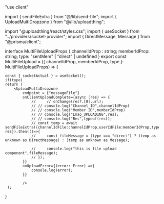 "use client"

import { sendFileExtra } from "@/lib/send-file";
import { UploadMultiDropzone } from "@/lib/uploadthing";

import "@uploadthing/react/styles.css";
import { useSocket } from "../providers/socket-provider";
import { DirectMessage, Message } from "@prisma/client";

interface MultiFileUploadProps {
    channelIdProp : string;
    memberIdProp: string;
    type: "sentMem" | "direct" | undefined
}
export const MultiFileUpload = ({
    channelIdProp,
    memberIdProp,
    type
}: MultiFileUploadProps) => {

    const { socketActual } = useSocket();
    if(type)
    return ( 
        <UploadMultiDropzone
            endpoint = {"messageFile"}
            onClientUploadComplete={async (res) => {
                //     // onChange(res?.[0].url);
                // // console.log("Channel ID",channelIdProp)
                // // console.log("Member ID",memberIdProp)
                // // console.log("Lmao_UPLOADING",res);
                // // console.log("Res",typeof(res));
                // const temp = await sendFileExtra({channelIdFile:channelIdProp,userIdFile:memberIdProp,typeSend:type,resProp: res}).then(()=>{
                //     const fileMessage = (type === "direct") ? (temp as unknown as DirectMessage) : (temp as unknown as Message);

                //     console.log("this is file upload component",fileMessage);
                // });
            }}
            onUploadError={(error: Error) =>{
                console.log(error);
            }}
            
            />
     );
}
 